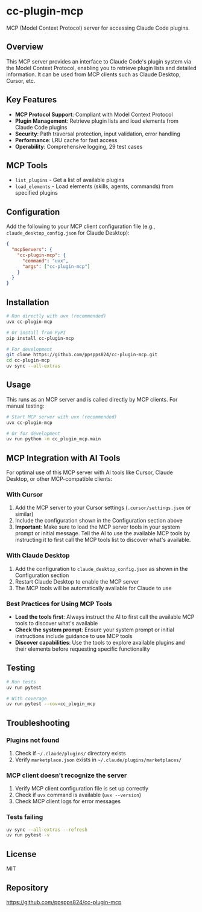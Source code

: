 # cc-plugin-mcp

MCP (Model Context Protocol) server for accessing Claude Code plugins.

## Overview

This MCP server provides an interface to Claude Code's plugin system via the Model Context Protocol, enabling you to retrieve plugin lists and detailed information. It can be used from MCP clients such as Claude Desktop, Cursor, etc.

## Key Features

- **MCP Protocol Support**: Compliant with Model Context Protocol
- **Plugin Management**: Retrieve plugin lists and load elements from Claude Code plugins
- **Security**: Path traversal protection, input validation, error handling
- **Performance**: LRU cache for fast access
- **Operability**: Comprehensive logging, 29 test cases

## MCP Tools

- `list_plugins` - Get a list of available plugins
- `load_elements` - Load elements (skills, agents, commands) from specified plugins

## Configuration

Add the following to your MCP client configuration file (e.g., `claude_desktop_config.json` for Claude Desktop):

```json
{
  "mcpServers": {
    "cc-plugin-mcp": {
      "command": "uvx",
      "args": ["cc-plugin-mcp"]
    }
  }
}
```

## Installation

```bash
# Run directly with uvx (recommended)
uvx cc-plugin-mcp

# Or install from PyPI
pip install cc-plugin-mcp

# For development
git clone https://github.com/ppspps824/cc-plugin-mcp.git
cd cc-plugin-mcp
uv sync --all-extras
```

## Usage

This runs as an MCP server and is called directly by MCP clients. For manual testing:

```bash
# Start MCP server with uvx (recommended)
uvx cc-plugin-mcp

# Or for development
uv run python -m cc_plugin_mcp.main
```

## MCP Integration with AI Tools

For optimal use of this MCP server with AI tools like Cursor, Claude Desktop, or other MCP-compatible clients:

### With Cursor
1. Add the MCP server to your Cursor settings (`.cursor/settings.json` or similar)
2. Include the configuration shown in the Configuration section above
3. **Important**: Make sure to load the MCP server tools in your system prompt or initial message. Tell the AI to use the available MCP tools by instructing it to first call the MCP tools list to discover what's available.

### With Claude Desktop
1. Add the configuration to `claude_desktop_config.json` as shown in the Configuration section
2. Restart Claude Desktop to enable the MCP server
3. The MCP tools will be automatically available for Claude to use

### Best Practices for Using MCP Tools
- **Load the tools first**: Always instruct the AI to first call the available MCP tools to discover what's available
- **Check the system prompt**: Ensure your system prompt or initial instructions include guidance to use MCP tools
- **Discover capabilities**: Use the tools to explore available plugins and their elements before requesting specific functionality

## Testing

```bash
# Run tests
uv run pytest

# With coverage
uv run pytest --cov=cc_plugin_mcp
```

## Troubleshooting

### Plugins not found
1. Check if `~/.claude/plugins/` directory exists
2. Verify `marketplace.json` exists in `~/.claude/plugins/marketplaces/`

### MCP client doesn't recognize the server
1. Verify MCP client configuration file is set up correctly
2. Check if `uvx` command is available (`uvx --version`)
3. Check MCP client logs for error messages

### Tests failing
```bash
uv sync --all-extras --refresh
uv run pytest -v
```

## License

MIT

## Repository

https://github.com/ppspps824/cc-plugin-mcp
